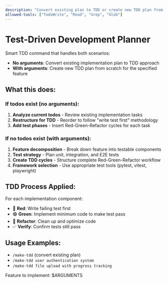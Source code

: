 ```yaml
---
description: "Convert existing plan to TDD or create new TDD plan from scratch"
allowed-tools: ["TodoWrite", "Read", "Grep", "Glob"]
---
```


# Test-Driven Development Planner

Smart TDD command that handles both scenarios:
- **No arguments**: Convert existing implementation plan to TDD approach
- **With arguments**: Create new TDD plan from scratch for the specified feature

## What this does:

### If todos exist (no arguments):
1. **Analyze current todos** - Review existing implementation tasks
2. **Restructure for TDD** - Reorder to follow "write test first" methodology  
3. **Add test phases** - Insert Red-Green-Refactor cycles for each task

### If no todos exist (with arguments):
1. **Feature decomposition** - Break down feature into testable components
2. **Test strategy** - Plan unit, integration, and E2E tests
3. **Create TDD cycles** - Structure complete Red-Green-Refactor workflow
4. **Framework selection** - Use appropriate test tools (pytest, vitest, playwright)

## TDD Process Applied:

For each implementation component:
- 🔴 **Red**: Write failing test first
- 🟢 **Green**: Implement minimum code to make test pass  
- 🔵 **Refactor**: Clean up and optimize code
- ✅ **Verify**: Confirm tests still pass

## Usage Examples:
- `/make-tdd` (convert existing plan)
- `/make-tdd user authentication system`
- `/make-tdd file upload with progress tracking`

Feature to implement: $ARGUMENTS